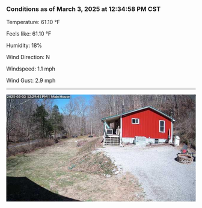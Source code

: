 ### Conditions as of March 3, 2025 at 12:34:58 PM CST 

Temperature: 61.10 &deg;F

Feels like: 61.10 &deg;F

Humidity: 18%

Wind Direction: N

Windspeed: 1.1 mph

Wind Gust: 2.9 mph

---

<img src="./images/latest.jpeg"/>

